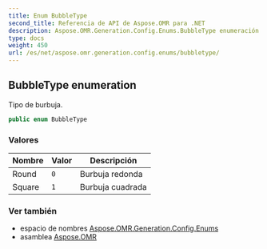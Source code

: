 ```yaml
---
title: Enum BubbleType
second_title: Referencia de API de Aspose.OMR para .NET
description: Aspose.OMR.Generation.Config.Enums.BubbleType enumeración. Tipo de burbuja.
type: docs
weight: 450
url: /es/net/aspose.omr.generation.config.enums/bubbletype/
---
```

## BubbleType enumeration

Tipo de burbuja.

```csharp
public enum BubbleType
```

### Valores

| Nombre | Valor | Descripción |
| --- | --- | --- |
| Round | `0` | Burbuja redonda |
| Square | `1` | Burbuja cuadrada |

### Ver también

* espacio de nombres [Aspose.OMR.Generation.Config.Enums](../../aspose.omr.generation.config.enums/)
* asamblea [Aspose.OMR](../../)


